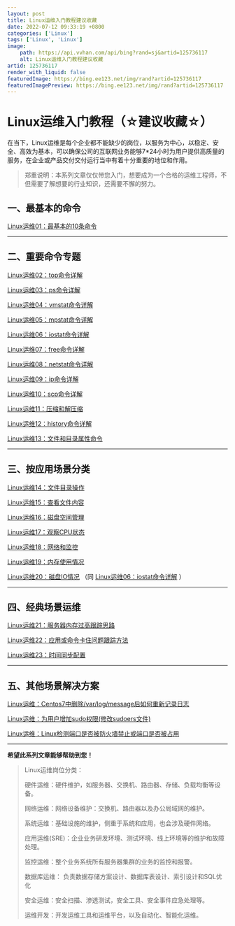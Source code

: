 ```yaml
---
layout: post
title: Linux运维入门教程建议收藏
date: 2022-07-12 09:33:19 +0800
categories: ['Linux']
tags: ['Linux', 'Linux']
image:
    path: https://api.vvhan.com/api/bing?rand=sj&artid=125736117
    alt: Linux运维入门教程建议收藏
artid: 125736117
render_with_liquid: false
featuredImage: https://bing.ee123.net/img/rand?artid=125736117
featuredImagePreview: https://bing.ee123.net/img/rand?artid=125736117
---
```


# Linux运维入门教程（☆建议收藏☆）

在当下，Linux运维是每个企业都不能缺少的岗位，以服务为中心，以稳定、安全、高效为基本，可以确保公司的互联网业务能够7\*24小时为用户提供高质量的服务，在企业或产品交付交付运行当中有着十分重要的地位和作用。

> 郑重说明：本系列文章仅仅带您入门，想要成为一个合格的运维工程师，不但需要了解想要的行业知识，还需要不懈的努力。

## 一、最基本的命令

[Linux运维01：最基本的10条命令](https://younger.blog.csdn.net/article/details/125628942 "Linux运维01：最基本的10条命令")

---

## 二、重要命令专题

[Linux运维02：top命令详解](https://younger.blog.csdn.net/article/details/125668451 "Linux运维02：top命令详解")

[Linux运维03：ps命令详解](https://younger.blog.csdn.net/article/details/125669262 "Linux运维03：ps命令详解")

[Linux运维04：vmstat命令详解](https://blog.csdn.net/iamonlyme/article/details/125669112 "Linux运维04：vmstat命令详解")

[Linux运维05：mpstat命令详解](https://blog.csdn.net/iamonlyme/article/details/125669557 "Linux运维05：mpstat命令详解")

[Linux运维06：iostat命令详解](https://younger.blog.csdn.net/article/details/9634433 "Linux运维06：iostat命令详解")

[Linux运维07：free命令详解](https://younger.blog.csdn.net/article/details/125686849 "Linux运维07：free命令详解")

[Linux运维08：netstat命令详解](https://younger.blog.csdn.net/article/details/125690733 "Linux运维08：netstat命令详解")

[Linux运维09：ip命令详解](https://younger.blog.csdn.net/article/details/125735039 "Linux运维09：ip命令详解")

[Linux运维10：scp命令详解](https://blog.csdn.net/younger_china/article/details/125764419 "Linux运维10：scp命令详解")

[Linux运维11：压缩和解压缩](https://blog.csdn.net/younger_china/article/details/125764831 "Linux运维11：压缩和解压缩")

[Linux运维12：history命令详解](https://blog.csdn.net/younger_china/article/details/125769977 "Linux运维12：history命令详解")

[Linux运维13：文件和目录属性命令](https://blog.csdn.net/younger_china/article/details/125765500 "Linux运维13：文件和目录属性命令")

---

## 三、按应用场景分类

[Linux运维14：文件目录操作](https://blog.csdn.net/younger_china/article/details/125712467 "Linux运维14：文件目录操作")

[Linux运维15：查看文件内容](https://blog.csdn.net/younger_china/article/details/125712839 "Linux运维15：查看文件内容")

[Linux运维16：磁盘空间管理](https://blog.csdn.net/younger_china/article/details/125720451 "Linux运维16：磁盘空间管理")

[Linux运维17：观察CPU状态](https://blog.csdn.net/younger_china/article/details/125773237 "Linux运维17：观察CPU状态 ")

[Linux运维18：网络和监控](https://blog.csdn.net/younger_china/article/details/125773765 "Linux运维18：网络和监控")

[Linux运维19：内存使用情况](https://blog.csdn.net/younger_china/article/details/125812986 "Linux运维19：内存使用情况")

[Linux运维20：磁盘IO情况](https://younger.blog.csdn.net/article/details/9634433 "Linux运维20：磁盘IO情况")
（同
[Linux运维06：iostat命令详解](https://younger.blog.csdn.net/article/details/9634433 "Linux运维06：iostat命令详解")
）

---

## 四、经典场景运维

[Linux运维21：服务器内存过高跟踪思路](https://blog.csdn.net/younger_china/article/details/125822906 "Linux运维21：服务器内存过高跟踪思路")

[Linux运维22：应用或命令卡住问题跟踪方法](https://blog.csdn.net/younger_china/article/details/125825651 "Linux运维22：应用或命令卡住问题跟踪方法")

[Linux运维23：时间同步配置](https://blog.csdn.net/younger_china/article/details/73656331 "Linux运维23：时间同步配置")

---

## 五、其他场景解决方案

[Linux运维：Centos7中删除/var/log/message后如何重新记录日志](https://blog.csdn.net/younger_china/article/details/68943659 "Linux运维：Centos7中删除/var/log/message后如何重新记录日志")

[Linux运维：为用户增加sudo权限(修改sudoers文件)](https://blog.csdn.net/younger_china/article/details/23349249 "Linux运维：为用户增加sudo权限(修改sudoers文件)")

[Linux运维：Linux检测端口是否被防火墙禁止或端口是否被占用](https://younger.blog.csdn.net/article/details/126351986 "Linux运维：Linux检测端口是否被防火墙禁止或端口是否被占用")

---

**希望此系列文章能够帮助到您！**

> Linux运维岗位分类：
>   
> 硬件运维：硬件维护，如服务器、交换机、路由器、存储、负载均衡等设备。
>   
> 网络运维：网络设备维护：交换机、路由器以及办公局域网的维护。
>   
> 系统运维：基础设施的维护，侧重于系统和应用，也会涉及硬件网络。
>   
> 应用运维(SRE)：企业业务研发环境、测试环境、线上环境等的维护和故障处理。
>   
> 监控运维：整个业务系统所有服务器集群的业务的监控和报警。
>   
> 数据库运维： 负责数据存储方案设计、数据库表设计、索引设计和SQL优化
>   
> 安全运维：安全扫描、渗透测试，安全工具、安全事件应急处理等。
>   
> 运维开发：开发运维工具和运维平台，以及自动化、智能化运维。